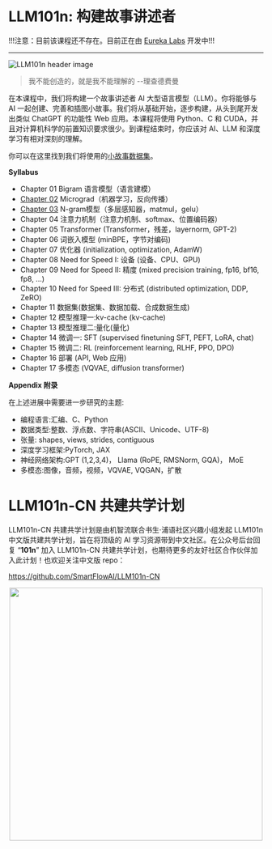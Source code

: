 # LLM101n: 构建故事讲述者

!!!注意：目前该课程还不存在。目前正在由 [Eureka Labs](https://eurekalabs.ai/) 开发中!!!

---

![LLM101n header image](llm101n.jpg)

>  我不能创造的，就是我不能理解的 --理查德费曼

在本课程中，我们将构建一个故事讲述者 AI 大型语言模型（LLM）。你将能够与 AI 一起创建、完善和插图小故事。我们将从基础开始，逐步构建，从头到尾开发出类似 ChatGPT 的功能性 Web 应用。本课程将使用 Python、C 和 CUDA，并且对计算机科学的前置知识要求很少。到课程结束时，你应该对 AI、LLM 和深度学习有相对深刻的理解。

你可以在这里找到我们将使用的[小故事数据集](https://huggingface.co/datasets/roneneldan/TinyStories)。

**Syllabus**

- Chapter 01 Bigram 语言模型（语言建模）
- [Chapter 02](micrograd/README.md) Micrograd（机器学习，反向传播）
- [Chapter 03](ngram/README.md) N-gram模型（多层感知器，matmul，gelu）
- Chapter 04 注意力机制（注意力机制、softmax、位置编码器）
- Chapter 05 Transformer (Transformer，残差，layernorm, GPT-2)
- Chapter 06 词嵌入模型 (minBPE，字节对编码)
- Chapter 07 优化器 (initialization, optimization, AdamW)
- Chapter 08 Need for Speed I: 设备 (设备、CPU、GPU)
- Chapter 09 Need for Speed II: 精度 (mixed precision training, fp16, bf16, fp8, ...)
- Chapter 10 Need for Speed III: 分布式 (distributed optimization, DDP, ZeRO)
- Chapter 11 数据集(数据集、数据加载、合成数据生成)
- Chapter 12 模型推理一:kv-cache (kv-cache)
- Chapter 13 模型推理二:量化(量化)
- Chapter 14 微调一: SFT (supervised finetuning SFT, PEFT, LoRA, chat)
- Chapter 15 微调二: RL (reinforcement learning, RLHF, PPO, DPO)
- Chapter 16 部署 (API, Web 应用)
- Chapter 17 多模态 (VQVAE, diffusion transformer)




**Appendix 附录**

在上述进展中需要进一步研究的主题:

- 编程语言:汇编、C、Python  
- 数据类型:整数、浮点数、字符串(ASCII、Unicode、UTF-8)  
- 张量: shapes, views, strides, contiguous  
- 深度学习框架:PyTorch, JAX  
- 神经网络架构:GPT (1,2,3,4)， Llama (RoPE, RMSNorm, GQA)， MoE  
- 多模态:图像，音频，视频，VQVAE, VQGAN，扩散  

# LLM101n-CN 共建共学计划

LLM101n-CN 共建共学计划是由机智流联合书生·浦语社区兴趣小组发起 LLM101n 中文版共建共学计划，旨在将顶级的 AI 学习资源带到中文社区。在公众号后台回复 “**101n**” 加入 LLM101n-CN 共建共学计划，也期待更多的友好社区合作伙伴加入此计划！也欢迎关注中文版 repo：

<https://github.com/SmartFlowAI/LLM101n-CN>

<p align="center">
  <img width="500" alt="" src="https://github.com/user-attachments/assets/9c9d164c-443d-4d13-9e10-798a7c3ac571">
</p>

